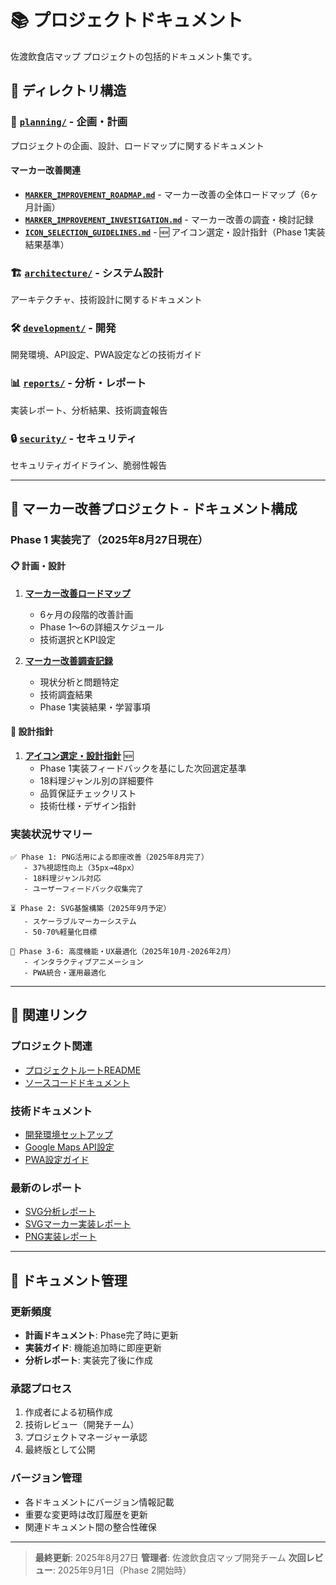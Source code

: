 # 📚 プロジェクトドキュメント

佐渡飲食店マップ プロジェクトの包括的ドキュメント集です。

## 📁 ディレクトリ構造

### 🎯 [`planning/`](planning/) - 企画・計画

プロジェクトの企画、設計、ロードマップに関するドキュメント

#### マーカー改善関連

- **[`MARKER_IMPROVEMENT_ROADMAP.md`](planning/MARKER_IMPROVEMENT_ROADMAP.md)** - マーカー改善の全体ロードマップ（6ヶ月計画）
- **[`MARKER_IMPROVEMENT_INVESTIGATION.md`](planning/MARKER_IMPROVEMENT_INVESTIGATION.md)** - マーカー改善の調査・検討記録
- **[`ICON_SELECTION_GUIDELINES.md`](planning/ICON_SELECTION_GUIDELINES.md)** - 🆕 アイコン選定・設計指針（Phase 1実装結果基準）

### 🏗️ [`architecture/`](architecture/) - システム設計

アーキテクチャ、技術設計に関するドキュメント

### 🛠️ [`development/`](development/) - 開発

開発環境、API設定、PWA設定などの技術ガイド

### 📊 [`reports/`](reports/) - 分析・レポート

実装レポート、分析結果、技術調査報告

### 🔒 [`security/`](security/) - セキュリティ

セキュリティガイドライン、脆弱性報告

---

## 🎨 マーカー改善プロジェクト - ドキュメント構成

### Phase 1 実装完了（2025年8月27日現在）

#### 📋 計画・設計

1. **[マーカー改善ロードマップ](planning/MARKER_IMPROVEMENT_ROADMAP.md)**
   - 6ヶ月の段階的改善計画
   - Phase 1～6の詳細スケジュール
   - 技術選択とKPI設定

2. **[マーカー改善調査記録](planning/MARKER_IMPROVEMENT_INVESTIGATION.md)**
   - 現状分析と問題特定
   - 技術調査結果
   - Phase 1実装結果・学習事項

#### 🎨 設計指針

1. **[アイコン選定・設計指針](planning/ICON_SELECTION_GUIDELINES.md)** 🆕
   - Phase 1実装フィードバックを基にした次回選定基準
   - 18料理ジャンル別の詳細要件
   - 品質保証チェックリスト
   - 技術仕様・デザイン指針

### 実装状況サマリー

```text
✅ Phase 1: PNG活用による即座改善（2025年8月完了）
   - 37%視認性向上（35px→48px）
   - 18料理ジャンル対応
   - ユーザーフィードバック収集完了

⏳ Phase 2: SVG基盤構築（2025年9月予定）
   - スケーラブルマーカーシステム
   - 50-70%軽量化目標

📅 Phase 3-6: 高度機能・UX最適化（2025年10月-2026年2月）
   - インタラクティブアニメーション
   - PWA統合・運用最適化
```

---

## 🔗 関連リンク

### プロジェクト関連

- [プロジェクトルートREADME](../README.md)
- [ソースコードドキュメント](../src/README.md)

### 技術ドキュメント

- [開発環境セットアップ](development/environment-setup-guide.md)
- [Google Maps API設定](development/google-maps-api-setup.md)
- [PWA設定ガイド](development/pwa-configuration-guide.md)

### 最新のレポート

- [SVG分析レポート](reports/SVG_ANALYSIS_REPORT.md)
- [SVGマーカー実装レポート](reports/SVG_MARKER_IMPLEMENTATION_REPORT.md)
- [PNG実装レポート](reports/ENHANCED_PNG_IMPLEMENTATION_REPORT.md)

---

## 📝 ドキュメント管理

### 更新頻度

- **計画ドキュメント**: Phase完了時に更新
- **実装ガイド**: 機能追加時に即座更新
- **分析レポート**: 実装完了後に作成

### 承認プロセス

1. 作成者による初稿作成
2. 技術レビュー（開発チーム）
3. プロジェクトマネージャー承認
4. 最終版として公開

### バージョン管理

- 各ドキュメントにバージョン情報記載
- 重要な変更時は改訂履歴を更新
- 関連ドキュメント間の整合性確保

---

> **最終更新**: 2025年8月27日
> **管理者**: 佐渡飲食店マップ開発チーム
> **次回レビュー**: 2025年9月1日（Phase 2開始時）
